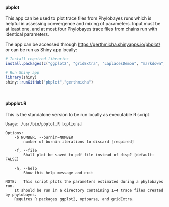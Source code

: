 #### pbplot

This app can be used to plot trace files from Phylobayes runs which is helpful in assessing convergence and mixing of parameters. Input must be at least one, and at most four Phylobayes trace files from chains run with identical parameters.

The app can be accessed through https://gerthmicha.shinyapps.io/pbplot/ or can be run as Shiny app locally: 

```R
# Install required libraries
install.packages(c("ggplot2", "gridExtra", "LaplacesDemon", "markdown", "shiny", "shinythemes"), dependencies = TRUE)

# Run Shiny app
library(shiny)
shiny::runGitHub("pbplot","gerthmicha")
```
<br>


#### pbpplot.R

This is the standalone version to be run locally as executable R script

```
Usage: /usr/bin/pbplot.R [options]

Options:
	-b NUMBER, --burnin=NUMBER
		number of burnin iterations to discard [required]

	-f, --file
		Shall plot be saved to pdf file instead of disp? [default: FALSE]

	-h, --help
		Show this help message and exit

NOTE:	This script plots the parameters estimated during a phylobayes run.
	It should be run in a directory containing 1–4 trace files created by phylobayes.
	Requires R packages ggplot2, optparse, and gridExtra.
```
